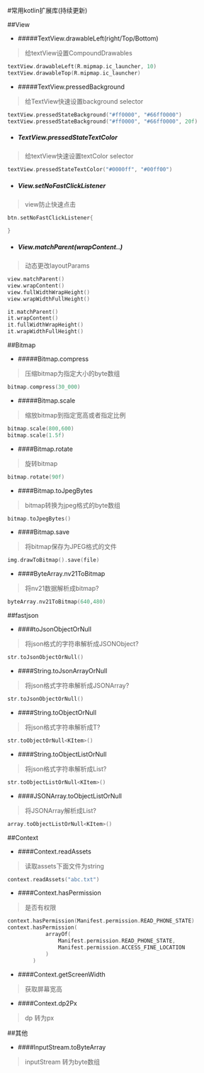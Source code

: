 #常用kotlin扩展库(持续更新)

##View
- #####TextView.drawableLeft(right/Top/Bottom)
>给textView设置CompoundDrawables

```kotlin
textView.drawableLeft(R.mipmap.ic_launcher, 10)
textView.drawableTop(R.mipmap.ic_launcher)

```
- #####TextView.pressedBackground
> 给TextView快速设置background selector

```kotlin
textView.pressedStateBackground("#ff0000", "#66ff0000")
textView.pressedStateBackground("#ff0000", "#66ff0000", 20f)
```
- ##### TextView.pressedStateTextColor
> 给textView快速设置textColor selector

```kotlin
textView.pressedStateTextColor("#0000ff", "#00ff00")
```
- ##### View.setNoFastClickListener
> view防止快速点击

```kotlin
btn.setNoFastClickListener{

}
```
- ##### View.matchParent(wrapContent..)
> 动态更改layoutParams
```kotlin
view.matchParent()
view.wrapContent()
view.fullWidthWrapHeight()
view.wrapWidthFullHeight()
```

```kotlin
it.matchParent()
it.wrapContent()
it.fullWidthWrapHeight()
it.wrapWidthFullHeight()
```


##Bitmap
- #####Bitmap.compress
>压缩bitmap为指定大小的byte数组

```kotlin
bitmap.compress(30_000)
```

- #####Bitmap.scale
>缩放bitmap到指定宽高或者指定比例

```kotlin
bitmap.scale(800,600)
bitmap.scale(1.5f)
```

- ####Bitmap.rotate
>旋转bitmap

```kotlin
bitmap.rotate(90f)
```
- ####Bitmap.toJpegBytes
>bitmap转换为jpeg格式的byte数组

```kotlin
bitmap.toJpegBytes()
```
- ####Bitmap.save
>将bitmap保存为JPEG格式的文件

```kotlin
img.drawToBitmap().save(file)
```

- ####ByteArray.nv21ToBitmap
> 将nv21数据解析成bitmap?

```kotlin
byteArray.nv21ToBitmap(640,480)
```
##fastjson

- ####toJsonObjectOrNull
> 将json格式的字符串解析成JSONObject?

```kotlin
str.toJsonObjectOrNull()
```

- ####String.toJsonArrayOrNull
> 将json格式字符串解析成JSONArray?

```kotlin
str.toJsonObjectOrNull()
```

- ####String.toObjectOrNull
> 将json格式字符串解析成T?

```kotlin
str.toObjectOrNull<KItem>()
```

- ####String.toObjectListOrNull
> 将json格式字符串解析成List<T>?

```kotlin
str.toObjectListOrNull<KItem>()
```

- ####JSONArray.toObjectListOrNull
> 将JSONArray解析成List<T>?

```kotlin
array.toObjectListOrNull<KItem>()
```

##Context

- ####Context.readAssets
> 读取assets下面文件为string

```kotlin
context.readAssets("abc.txt")
```
- ####Context.hasPermission
> 是否有权限

```kotlin
context.hasPermission(Manifest.permission.READ_PHONE_STATE)
context.hasPermission(
            arrayOf(
                Manifest.permission.READ_PHONE_STATE,
                Manifest.permission.ACCESS_FINE_LOCATION
            )
        )
```

- ####Context.getScreenWidth
> 获取屏幕宽高


- ####Context.dp2Px
> dp 转为px


##其他
- ####InputStream.toByteArray
> inputStream 转为byte数组

